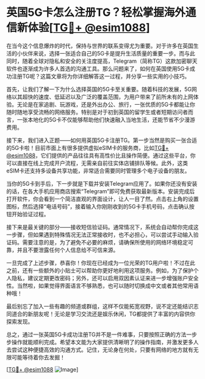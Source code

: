 # 英国5G卡怎么注册TG？轻松掌握海外通信新体验[[TG💪+ @esim1088](https://t.me/s/esim1088)]

在当今这个信息爆炸的时代，保持与世界的联系变得尤为重要。对于许多在英国生活的小伙伴来说，选择一张适合自己的5G卡是提升生活质量的重要一步。而与此同时，随着全球对隐私和安全的关注度提高，Telegram（简称TG）这款加密聊天软件也逐渐成为许多人首选的沟通工具。那么问题来了，如何在英国使用5G卡成功注册TG呢？这篇文章将为你详细解答这一过程，并分享一些实用的小技巧。

首先，让我们了解一下为什么选择英国的5G卡至关重要。随着科技的发展，5G网络以其超快的速度、低延迟以及广泛的覆盖范围，为用户带来了前所未有的上网体验。无论是在家追剧、玩游戏，还是外出办公、旅行，一张优质的5G卡都能让你随时随地享受流畅的网络服务。特别是对于初到英国的留学生或者短期访问者而言，一张本地化的5G卡不仅能够帮助他们快速融入当地生活，还能节省不少漫游费用。

接下来，我们进入正题——如何用英国5G卡注册TG。第一步当然是购买一张合适的5G卡啦！目前市面上有很多提供虚拟eSIM卡的服务商，比如[TG💪+ @esim1088](https://t.me/s/esim1088)，它们提供的产品往往具有高性价比且操作简便。通过这些平台，你可以直接在线上完成开户流程，无需亲自前往实体店铺排队等候。此外，这类eSIM卡还支持多设备共享功能，非常适合需要同时管理多个电子设备的朋友。

当你的5G卡到手后，下一步就是下载并安装Telegram应用了。如果你还没有安装的话，在各大手机应用商店搜索“Telegram”即可免费获取最新版本。安装完成后打开软件，你会看到一个简洁直观的界面设计，让人一目了然。点击右上角的设置图标，然后选择“电话号码”，接着输入你刚刚收到的5G卡手机号码，点击确认按钮开始验证过程。

接下来是最关键的部分——接收短信验证码。通常情况下，系统会自动帮你完成这一步骤，但如果遇到特殊情况无法正常接收时，也不必担心，可以尝试手动输入验证码。需要注意的是，为了避免不必要的麻烦，请确保所使用的网络环境稳定可靠，并且不要泄露任何个人信息给不可信来源。

一旦完成了上述步骤，恭喜你！你现在已经成为一位光荣的TG用户啦！不过在此之前，还有一些额外的小贴士可以帮助你更好地利用这项服务。例如，为了保护个人隐私，建议定期更改密码；另外，还可以启用双因素认证来进一步增强账户安全性。当然啦，如果觉得界面语言不够熟悉，也可以随时切换成中文或者其他常用语种哦！

最后别忘了加入一些有趣的频道或群组，这样不仅能拓宽视野，说不定还能结识志同道合的新朋友呢！无论是学习交流还是娱乐休闲，TG都提供了丰富的内容供你探索发现。

总之，通过一张英国5G卡成功注册TG并不是一件难事，只要按照正确的方法一步步操作就能顺利完成。希望本文能为大家提供清晰明了的操作指南，并激发更多人去尝试这种便捷高效的沟通方式。记住，无论身在何处，只要有网络的地方就有无限可能等待着你去发掘！

[[TG💪+ @esim1088](https://t.me/s/esim1088) ![Image](https://i.postimg.cc/4NQfJmqS/Snipaste-2025-05-13-00-14-12.png)]